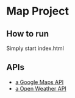 # Map Project

## How to run

Simply start index.html

## APIs

* [a Google Maps API](https://developers.google.com/maps/?hl=ru)
* [a Open Weather API](https://openweathermap.org/api)
